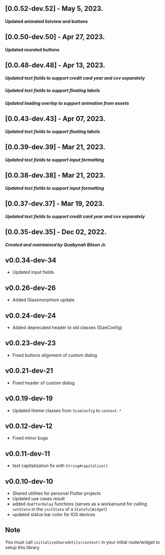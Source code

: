 ## [0.0.52-dev.52] - May 5, 2023.

#### Updated animated listview and buttons

## [0.0.50-dev.50] - Apr 27, 2023.

#### Updated rounded buttons

## [0.0.48-dev.48] - Apr 13, 2023.

##### Updated text fields to support credit card year and cvv separately

##### Updated text fields to support floating labels

##### Updated loading overlay to support animation from assets

## [0.0.43-dev.43] - Apr 07, 2023.

##### Updated text fields to support floating labels

## [0.0.39-dev.39] - Mar 21, 2023.

##### Updated text fields to support input formatting

## [0.0.38-dev.38] - Mar 21, 2023.

##### Updated text fields to support input formatting

## [0.0.37-dev.37] - Mar 19, 2023.

##### Updated text fields to support credit card year and cvv separately

## [0.0.35-dev.35] - Dec 02, 2022.

##### Created and maintained by <strong>Quabynah Bilson Jr.</strong>

## v0.0.34-dev-34

- Updated input fields

## v0.0.26-dev-26

- Added Glassmorphism update

## v0.0.24-dev-24

- Added deprecated header to old classes (SizeConfig)

## v0.0.23-dev-23

- Fixed buttons alignment of custom dialog

## v0.0.21-dev-21

- Fixed header of custom dialog

## v0.0.19-dev-19

- Updated theme classes from `SizeConfig` to `context.*`

## v0.0.12-dev-12

- Fixed minor bugs

## v0.0.11-dev-11

- text capitalization fix with `String#capitalize()`

## v0.0.10-dev-10

- Shared utilities for personal Flutter projects
- Updated use cases result
- added `doAfterDelay` functions (serves as a workaround for calling `setState` in the `initState` of
  a `StatefulWidget`)
- updated status bar color for IOS devices

## Note

You must call `initializeSharedUtils(context)` in your initial route/widget to setup this library
